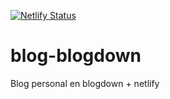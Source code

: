 [![Netlify Status](https://api.netlify.com/api/v1/badges/b11200de-8e05-4cec-b62b-34ba4e00c4f9/deploy-status)](https://app.netlify.com/sites/bynans/deploys)
# blog-blogdown
Blog personal en blogdown + netlify
